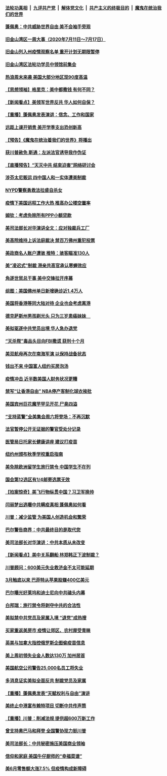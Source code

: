 

####  [法轮功真相](../../../../basic/blob/master/README.md?t=07181902) &nbsp;|&nbsp; [九评共产党](../../../../9ping.md/blob/master/README.md?t=07181902) &nbsp;|&nbsp; [解体党文化](../../../../jtdwh.md/blob/master/README.md?t=07181902)  &nbsp;|&nbsp; [共产主义的终极目的](../../../../gczydzjmd.md/blob/master/README.md?t=07181902) &nbsp;|&nbsp; [魔鬼在统治我们的世界](../../../../mgztzwmdsj.md/blob/master/README.md?t=07181902) 

#### [蓬佩奥：中共威胁世界自由 美不会袖手旁观](../pages/nsc412/n12265280.md?t=07181902) 

#### [旧金山湾区一周大事（2020年7月11日〜7月17日）](../pages/nsc412/n12265259.md?t=07181902) 

#### [旧金山列入州疫情观察名单  重开计划无期限暂停](../pages/nsc412/n12265226.md?t=07181902) 

#### [旧金山湾区法轮功学员中领馆前集会](../pages/nsc412/n12265087.md?t=07181902) 

#### [热浪周末来袭 美国大部分地区现90度高温](../pages/nsc412/n12264761.md?t=07181902) 

#### [【思想领袖】格里克：美中都撒钱 有何不同？](../pages/nsc412/n12173862.md?t=07181902) 

#### [【新闻看点】美领军世界反共 华人如何自保？](../pages/nsc412/n12264447.md?t=07181902) 

#### [【重播】蓬佩奥发表演讲：信念、工作和国家](../pages/nsc412/n12263302.md?t=07181902) 

#### [远距上课开销贵 美开学季支出恐创新高](../pages/nsc412/n12264580.md?t=07181902) 

#### [【预告】《魔鬼在统治着我们的世界》将播出](../pages/nsc412/n12255982.md?t=07181902) 

#### [获川普赦免 斯通：左派法官诱导我作伪证](../pages/nsc412/n12264432.md?t=07181902) 

#### [【直播预告】“天灭中共 结束迫害”网络研讨会](../pages/nsc412/n12264531.md?t=07181902) 

#### [涉芬太尼贩运 四中国人和一实体遭美制裁](../pages/nsc412/n12264427.md?t=07181902) 

#### [NYPD警察勇救法拉盛自杀女](../pages/nsc412/n12264295.md?t=07181902) 

#### [疫情下美国远程工作大热 推高办公楼空置率](../pages/nsc412/n12264278.md?t=07181902) 

#### [姆钦：考虑免除所有PPP小额贷款](../pages/nsc412/n12264121.md?t=07181902) 

#### [美司法部长对华演讲全文：应对独裁兵工厂](../pages/nsc412/n12263972.md?t=07181902) 

#### [美高院维持上诉法庭裁决 禁百万佛州重犯投票](../pages/nsc412/n12264145.md?t=07181902) 

#### [美政商名人账户遭骇 推特：骇客瞄准130人](../pages/nsc412/n12263707.md?t=07181902) 

#### [美“凌迟式”制裁 港亲共高官承认寒蝉效应](../pages/nsc412/n12264061.md?t=07181902) 

#### [角逐世贸总干事 美中交锋拉开序幕](../pages/nsc412/n12263815.md?t=07181902) 

#### [组图：美国佛州单日新增确诊近1.4万人](../pages/nsc412/n12263366.md?t=07181902) 

#### [美国将香港等同大陆对待 企业也会考虑离港](../pages/nsc412/n12263841.md?t=07181902) 

#### [德克萨斯州男孩剃光头 只为三岁患癌妹妹　](../pages/nsc412/n12261914.md?t=07181902) 

#### [美拟驱逐中共党员出境  华人急办退党](../pages/nsc412/n12262516.md?t=07181902) 

#### [“天杀帮”毒品头目向FBI撒谎 获刑十个月](../pages/nsc412/n12262508.md?t=07181902) 

#### [美双航母再次在南海军演 以保持战备状态](../pages/nsc412/n12263383.md?t=07181902) 

#### [钱出不来 中国富人纽约买房泡汤](../pages/nsc412/n12262593.md?t=07181902) 

#### [疫情冲击 近半数美国人财务状况更糟](../pages/nsc412/n12263334.md?t=07181902) 

#### [禁写“让香港自由” NBA停产客制化球衣挨批](../pages/nsc412/n12263127.md?t=07181902) 

#### [美国宾州巨花魔芋罕见开花 尸臭四溢](../pages/nsc412/n12263076.md?t=07181902) 

#### [“支持蓝警”全美集会周六将登场：不再沉默](../pages/nsc412/n12262743.md?t=07181902) 

#### [法官暂停公开无证据的警官受处分记录](../pages/nsc412/n12262521.md?t=07181902) 

#### [医管局日托家长健康讲座 建议打疫苗](../pages/nsc412/n12262598.md?t=07181902) 

#### [纽约州颁布秋季学校重启指南](../pages/nsc412/n12262585.md?t=07181902) 

#### [美免除欧洲留学生旅行禁令 中国学生不在列](../pages/nsc412/n12262630.md?t=07181902) 

#### [国会第12选区有1/4邮寄选票无效](../pages/nsc412/n12262583.md?t=07181902) 

#### [【拍案惊奇】美飞行物纵贯中国？习卫军换帅](../pages/nsc412/n12262420.md?t=07181902) 

#### [闫丽梦出逃曝中共瞒疫真相 蓬佩奥如何看](../pages/nsc412/n12262248.md?t=07181902) 

#### [川普：减少监管 为美国人创造机会和繁荣](../pages/nsc412/n12262306.md?t=07181902) 

#### [巴尔警告商界：中共最终目的是取代您](../pages/nsc412/n12262126.md?t=07181902) 

#### [美司法部长对华演讲：中共本质从未改变](../pages/nsc412/n12261835.md?t=07181902) 

#### [【新闻看点】美中关系翻船 林郑韩正下波制裁？](../pages/nsc412/n12261937.md?t=07181902) 

#### [川普顾问：600美元失业救济金不太可能延期](../pages/nsc412/n12261868.md?t=07181902) 

#### [3月触底以来 巴菲特从苹果股赚400亿美元](../pages/nsc412/n12261852.md?t=07181902) 

#### [巴尔曝光好莱坞和迪士尼向中共磕头内幕](../pages/nsc412/n12261646.md?t=07181902) 

#### [白邦瑞：旅行禁令将剥夺中共的合法性](../pages/nsc412/n12261893.md?t=07181902) 

#### [美拟禁中共党员及家属入境 “退党”成热搜](../pages/nsc412/n12261905.md?t=07181902) 

#### [买家重返美房市 疫情让郊区、农村屋受青睐](../pages/nsc412/n12261527.md?t=07181902) 

#### [英美与加拿大指控俄罗斯企图偷疫苗信息](../pages/nsc412/n12261826.md?t=07181902) 

#### [美上周初领失业金人数达130万 加州居首](../pages/nsc412/n12261188.md?t=07181902) 

#### [美国航空公司警告25,000名员工将失业](../pages/nsc412/n12261545.md?t=07181902) 

#### [多消息证实美拟全面反共 制裁党员及家属](../pages/nsc412/n12261505.md?t=07181902) 

#### [【重播】蓬佩奥发表“天赋权利与自由”演讲](../pages/nsc412/n12259340.md?t=07181902) 

#### [美终止中港富布赖特项目 切断中共传声筒](../pages/nsc412/n12261266.md?t=07181902) 

#### [【重播】川普：削减法规 提供超600万新工作](../pages/nsc412/n12259335.md?t=07181902) 

#### [曾支持奥巴马和拜登 全国警协现力挺川普](../pages/nsc412/n12261092.md?t=07181902) 

#### [美司法部长：中共秘密施压美国商业领袖](../pages/nsc412/n12261127.md?t=07181902) 

#### [信仰和家庭 美国牛仔厨师的“幸福菜谱”](../pages/nsc412/n12260836.md?t=07181902) 

#### [美6月零售额大涨7.5% 但疫情构成新障碍](../pages/nsc412/n12260823.md?t=07181902) 

